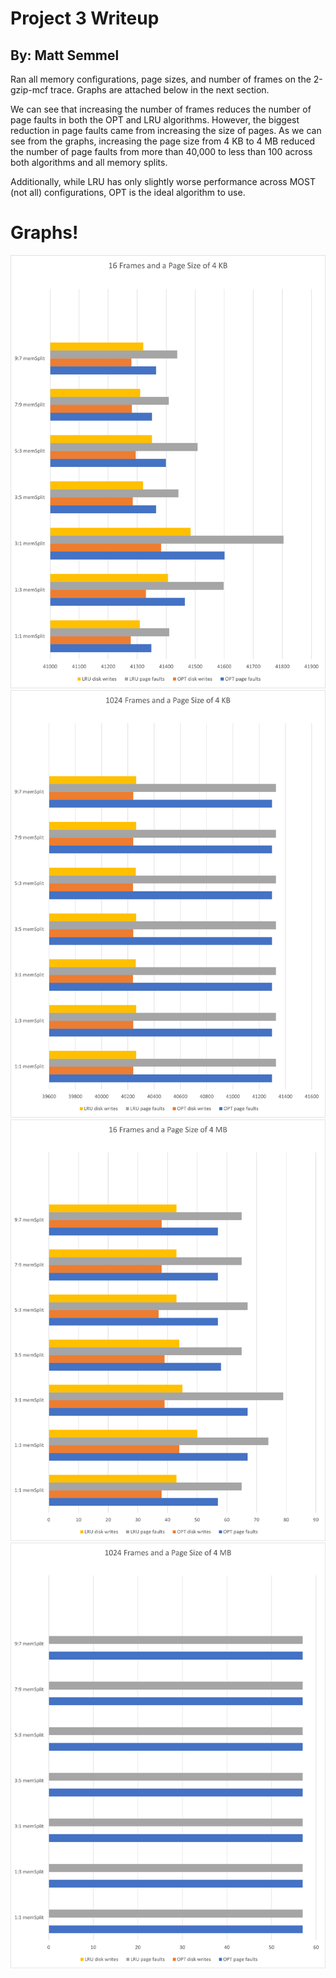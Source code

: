 # Project 3 Writeup
## By: Matt Semmel

Ran all memory configurations, page sizes, and number of frames on the 2-gzip-mcf trace. Graphs are attached below in the next section.

We can see that increasing the number of frames reduces the number of page faults in both the OPT and LRU algorithms. However, the biggest reduction in page faults came from increasing the size of pages. As we can see from the graphs, increasing the page size from 4 KB to 4 MB reduced the number of page faults from more than 40,000 to less than 100 across both algorithms and all memory splits.

Additionally, while LRU has only slightly worse performance across MOST (not all) configurations, OPT is the ideal algorithm to use.

# Graphs!

![graph1](16-4.png "16 Frames-4 KB pages")
![graph2](1024-4.png "1024 Frames - 4 KB pages")
![graph3](16-4000.png "16 Frames - 4 MB pages")
![graph4](1024-4000.png "1024 Frames - 4 MB pages")
